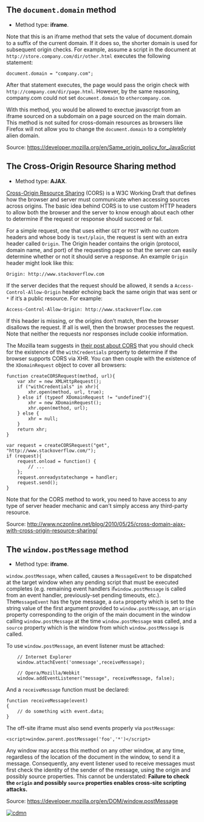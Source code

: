 <!--more-->

<h2>The <code>document.domain</code> method</h2>
<ul>
	<li>Method type: <strong>iframe</strong>.</li>
</ul>
Note that this is an iframe method that sets the value of document.domain to a suffix of the current domain. If it does so, the shorter domain is used for subsequent origin checks. For example, assume a script in the document at <code>http://store.company.com/dir/other.html</code> executes the following statement:
<pre><code><span class="pln">document</span><span class="pun">.</span><span class="pln">domain </span><span class="pun">=</span> <span class="str">"company.com"</span><span class="pun">;</span></code></pre>
After that statement executes, the page would pass the origin check with <code>http://company.com/dir/page.html</code>. However, by the same reasoning, company.com could not set <code>document.domain</code> to <code>othercompany.com</code>.

With this method, you would be allowed to exectue javascript from an iframe sourced on a subdomain on a page sourced on the main domain. This method is not suited for cross-domain resources as browsers like Firefox will not allow you to change the <code>document.domain</code> to a completely alien domain.

Source: <a href="https://developer.mozilla.org/en/Same_origin_policy_for_JavaScript" rel="nofollow">https://developer.mozilla.org/en/Same_origin_policy_for_JavaScript</a>
<h2>The Cross-Origin Resource Sharing method</h2>
<ul>
	<li>Method type: <strong>AJAX</strong>.</li>
</ul>
<a href="http://www.w3.org/TR/access-control/" rel="nofollow">Cross-Origin Resource Sharing</a> (CORS) is a W3C Working Draft that defines how the browser and server must communicate when accessing sources across origins. The basic idea behind CORS is to use custom HTTP headers to allow both the browser and the server to know enough about each other to determine if the request or response should succeed or fail.

For a simple request, one that uses either <code>GET</code> or <code>POST</code> with no custom headers and whose body is <code>text/plain</code>, the request is sent with an extra header called <code>Origin</code>. The Origin header contains the origin (protocol, domain name, and port) of the requesting page so that the server can easily determine whether or not it should serve a response. An example <code>Origin</code> header might look like this:
<pre><code><span class="typ">Origin</span><span class="pun">:</span><span class="pln"> http</span><span class="pun">:</span><span class="com">//www.stackoverflow.com</span></code></pre>
If the server decides that the request should be allowed, it sends a <code>Access-Control-Allow-Origin</code> header echoing back the same origin that was sent or <code>*</code> if it’s a public resource. For example:
<pre><code><span class="typ">Access</span><span class="pun">-</span><span class="typ">Control</span><span class="pun">-</span><span class="typ">Allow</span><span class="pun">-</span><span class="typ">Origin</span><span class="pun">:</span><span class="pln"> http</span><span class="pun">:</span><span class="com">//www.stackoverflow.com</span></code></pre>
If this header is missing, or the origins don’t match, then the browser disallows the request. If all is well, then the browser processes the request. Note that neither the requests nor responses include cookie information.

The Mozilla team suggests in <a href="http://hacks.mozilla.org/2009/07/cross-site-xmlhttprequest-with-cors/" rel="nofollow">their post about CORS</a> that you should check for the existence of the <code>withCredentials</code> property to determine if the browser supports CORS via XHR. You can then couple with the existence of the <code>XDomainRequest</code> object to cover all browsers:
<pre><code><span class="kwd">function</span><span class="pln"> createCORSRequest</span><span class="pun">(</span><span class="pln">method</span><span class="pun">,</span><span class="pln"> url</span><span class="pun">){</span>
    <span class="kwd">var</span><span class="pln"> xhr </span><span class="pun">=</span> <span class="kwd">new</span> <span class="typ">XMLHttpRequest</span><span class="pun">();</span>
    <span class="kwd">if</span> <span class="pun">(</span><span class="str">"withCredentials"</span> <span class="kwd">in</span><span class="pln"> xhr</span><span class="pun">){</span><span class="pln">
        xhr</span><span class="pun">.</span><span class="pln">open</span><span class="pun">(</span><span class="pln">method</span><span class="pun">,</span><span class="pln"> url</span><span class="pun">,</span> <span class="kwd">true</span><span class="pun">);</span>
    <span class="pun">}</span> <span class="kwd">else</span> <span class="kwd">if</span> <span class="pun">(</span><span class="kwd">typeof</span> <span class="typ">XDomainRequest</span> <span class="pun">!=</span> <span class="str">"undefined"</span><span class="pun">){</span><span class="pln">
        xhr </span><span class="pun">=</span> <span class="kwd">new</span> <span class="typ">XDomainRequest</span><span class="pun">();</span><span class="pln">
        xhr</span><span class="pun">.</span><span class="pln">open</span><span class="pun">(</span><span class="pln">method</span><span class="pun">,</span><span class="pln"> url</span><span class="pun">);</span>
    <span class="pun">}</span> <span class="kwd">else</span> <span class="pun">{</span><span class="pln">
        xhr </span><span class="pun">=</span> <span class="kwd">null</span><span class="pun">;</span>
    <span class="pun">}</span>
    <span class="kwd">return</span><span class="pln"> xhr</span><span class="pun">;</span>
<span class="pun">}</span>

<span class="kwd">var</span><span class="pln"> request </span><span class="pun">=</span><span class="pln"> createCORSRequest</span><span class="pun">(</span><span class="str">"get"</span><span class="pun">,</span> <span class="str">"http://www.stackoverflow.com/"</span><span class="pun">);</span>
<span class="kwd">if</span> <span class="pun">(</span><span class="pln">request</span><span class="pun">){</span><span class="pln">
    request</span><span class="pun">.</span><span class="pln">onload </span><span class="pun">=</span> <span class="kwd">function</span><span class="pun">()</span> <span class="pun">{</span>
        <span class="com">// ...</span>
    <span class="pun">};</span><span class="pln">
    request</span><span class="pun">.</span><span class="pln">onreadystatechange </span><span class="pun">=</span><span class="pln"> handler</span><span class="pun">;</span><span class="pln">
    request</span><span class="pun">.</span><span class="pln">send</span><span class="pun">();</span>
<span class="pun">}</span></code></pre>
Note that for the CORS method to work, you need to have access to any type of server header mechanic and can't simply access any third-party resource.

Source: <a href="http://www.nczonline.net/blog/2010/05/25/cross-domain-ajax-with-cross-origin-resource-sharing/" rel="nofollow">http://www.nczonline.net/blog/2010/05/25/cross-domain-ajax-with-cross-origin-resource-sharing/</a>
<h2>The <code>window.postMessage</code> method</h2>
<ul>
	<li>Method type: <strong>iframe</strong>.</li>
</ul>
<code>window.postMessage</code>, when called, causes a <code>MessageEvent</code> to be dispatched at the target window when any pending script that must be executed completes (e.g. remaining event handlers if<code>window.postMessage</code> is called from an event handler, previously-set pending timeouts, etc.). The<code>MessageEvent</code> has the type message, a <code>data</code> property which is set to the string value of the first argument provided to <code>window.postMessage</code>, an <code>origin</code> property corresponding to the origin of the main document in the window calling <code>window.postMessage</code> at the time <code>window.postMessage</code> was called, and a <code>source</code> property which is the window from which <code>window.postMessage</code> is called.

To use <code>window.postMessage</code>, an event listener must be attached:
<pre><code>    <span class="com">// Internet Explorer</span><span class="pln">
    window</span><span class="pun">.</span><span class="pln">attachEvent</span><span class="pun">(</span><span class="str">'onmessage'</span><span class="pun">,</span><span class="pln">receiveMessage</span><span class="pun">);</span>

    <span class="com">// Opera/Mozilla/Webkit</span><span class="pln">
    window</span><span class="pun">.</span><span class="pln">addEventListener</span><span class="pun">(</span><span class="str">"message"</span><span class="pun">,</span><span class="pln"> receiveMessage</span><span class="pun">,</span> <span class="kwd">false</span><span class="pun">);</span></code></pre>
And a <code>receiveMessage</code> function must be declared:
<pre><code><span class="kwd">function</span><span class="pln"> receiveMessage</span><span class="pun">(</span><span class="kwd">event</span><span class="pun">)</span>
<span class="pun">{</span>
    <span class="com">// do something with event.data;</span>
<span class="pun">}</span></code></pre>
The off-site iframe must also send events properly via <code>postMessage</code>:
<pre><code><span class="tag">&lt;script&gt;</span><span class="pln">window</span><span class="pun">.</span><span class="pln">parent</span><span class="pun">.</span><span class="pln">postMessage</span><span class="pun">(</span><span class="str">'foo'</span><span class="pun">,</span><span class="str">'*'</span><span class="pun">)</span><span class="tag">&lt;/script&gt;</span></code></pre>
Any window may access this method on any other window, at any time, regardless of the location of the document in the window, to send it a message. Consequently, any event listener used to receive messages must first check the identity of the sender of the message, using the origin and possibly source properties. This cannot be understated: <strong>Failure to check the <code>origin</code> and possibly <code>source</code> properties enables cross-site scripting attacks.</strong>

Source: <a href="https://developer.mozilla.org/en/DOM/window.postMessage" rel="nofollow">https://developer.mozilla.org/en/DOM/window.postMessage</a>

<a href="https://icompile.eladkarako.com/_uploads/2015/01/cdmn.png"><img class="alignnone size-full wp-image-2387" src="https://icompile.eladkarako.com/_uploads/2015/01/cdmn.png" alt="cdmn" rem-width="1023" rem-height="590" /></a>